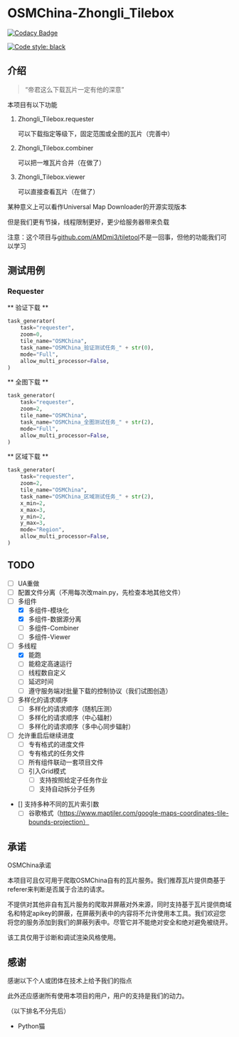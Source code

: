 # OSMChina-Zhongli_Tilebox

[![Codacy Badge](https://app.codacy.com/project/badge/Grade/09550a3454354189bd3963a89dd0a422)](https://www.codacy.com/gh/OSMChina/OSMChina-Zhongli_Tilebox/dashboard?utm_source=github.com&amp;utm_medium=referral&amp;utm_content=OSMChina/OSMChina-Zhongli_Tilebox&amp;utm_campaign=Badge_Grade)
<!-- ![FOSSA Status] -->
[![Code style: black](https://img.shields.io/badge/code%20style-black-000000.svg)](https://github.com/psf/black)
<!-- ![BLACK PYTHON STYLE] -->

## 介绍

>
>“帝君这么下载瓦片一定有他的深意”

本项目有以下功能

1. Zhongli_Tilebox.requester

   可以下载指定等级下，固定范围或全图的瓦片（完善中）

2. Zhongli_Tilebox.combiner

   可以把一堆瓦片合并（在做了）

3. Zhongli_Tilebox.viewer

   可以直接查看瓦片（在做了）

某种意义上可以看作Universal Map Downloader的开源实现版本

但是我们更有节操，线程限制更好，更少给服务器带来负载

注意：这个项目与[github.com/AMDmi3/tiletool](https://wiki.openstreetmap.org/wiki/Tiletool)不是一回事，但他的功能我们可以学习

## 测试用例

### Requester

** 验证下载 **

```python
task_generator(
    task="requester",
    zoom=0,
    tile_name="OSMChina",
    task_name="OSMChina_验证测试任务_" + str(0),
    mode="Full",
    allow_multi_processor=False,
)
```

** 全图下载 **

```python
task_generator(
    task="requester",
    zoom=2,
    tile_name="OSMChina",
    task_name="OSMChina_全图测试任务_" + str(2),
    mode="Full",
    allow_multi_processor=False,
)
```

** 区域下载 **

```python
task_generator(
    task="requester",
    zoom=2,
    tile_name="OSMChina",
    task_name="OSMChina_区域测试任务_" + str(2),
    x_min=2,
    x_max=3,
    y_min=2,
    y_max=3,
    mode="Region",
    allow_multi_processor=False,
)
```

## TODO

- [ ] UA重做
- [ ] 配置文件分离（不用每次改main.py，先检查本地其他文件）
- [ ] 多组件
    - [x] 多组件-模块化
    - [x] 多组件-数据源分离
    - [ ] 多组件-Combiner
    - [ ] 多组件-Viewer
- [ ] 多线程
    - [x] 能跑
    - [ ] 能稳定高速运行
    - [ ] 线程数自定义
    - [ ] 延迟时间
    - [ ] 遵守服务端对批量下载的控制协议（我们试图创造）
- [ ] 多样化的请求顺序
    - [ ] 多样化的请求顺序（随机压测）
    - [ ] 多样化的请求顺序（中心辐射）
    - [ ] 多样化的请求顺序（多中心同步辐射）
- [ ] 允许重启后继续进度
    - [ ] 专有格式的进度文件
    - [ ] 专有格式的任务文件
    - [ ] 所有组件联动一套项目文件
    - [ ] 引入Grid模式
        - [ ] 支持按照给定子任务作业
        - [ ] 支持自动拆分子任务
- [] 支持多种不同的瓦片索引数
    - [ ] 谷歌格式（https://www.maptiler.com/google-maps-coordinates-tile-bounds-projection）

## 承诺

OSMChina承诺

本项目可且仅可用于爬取OSMChina自有的瓦片服务。我们推荐瓦片提供商基于referer来判断是否属于合法的请求。

不提供对其他非自有瓦片服务的爬取并屏蔽对外来源，同时支持基于瓦片提供商域名和特定apikey的屏蔽，在屏蔽列表中的内容将不允许使用本工具。我们欢迎您将您的服务添加到我们的屏蔽列表中。尽管它并不能绝对安全和绝对避免被绕开。

该工具仅用于诊断和调试渲染风格使用。


## 感谢

感谢以下个人或团体在技术上给予我们的指点

此外还应感谢所有使用本项目的用户，用户的支持是我们的动力。

（以下排名不分先后）

+ Python猫
